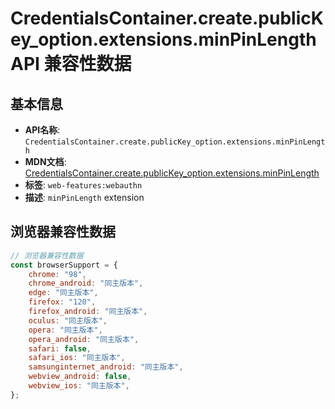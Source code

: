 # CredentialsContainer.create.publicKey_option.extensions.minPinLength API 兼容性数据

## 基本信息

- **API名称**: `CredentialsContainer.create.publicKey_option.extensions.minPinLength`
- **MDN文档**: [CredentialsContainer.create.publicKey_option.extensions.minPinLength](https://developer.mozilla.org/docs/Web/API/Web_Authentication_API/WebAuthn_extensions#minpinlength)
- **标签**: `web-features:webauthn`
- **描述**: `minPinLength` extension

## 浏览器兼容性数据

```javascript
// 浏览器兼容性数据
const browserSupport = {
    chrome: "98",
    chrome_android: "同主版本",
    edge: "同主版本",
    firefox: "120",
    firefox_android: "同主版本",
    oculus: "同主版本",
    opera: "同主版本",
    opera_android: "同主版本",
    safari: false,
    safari_ios: "同主版本",
    samsunginternet_android: "同主版本",
    webview_android: false,
    webview_ios: "同主版本",
};

```

